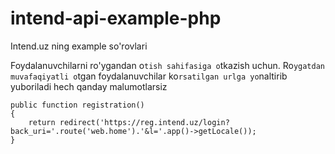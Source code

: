 # intend-api-example-php
Intend.uz ning example so'rovlari

Foydalanuvchilarni ro'ygandan o`tish sahifasiga o`tkazish uchun. Ro`ygatdan muvafaqiyatli o`tgan foydalanuvchilar ko`rsatilgan urlga yo`naltirib yuboriladi hech qanday malumotlarsiz
```
public function registration()
{
    return redirect('https://reg.intend.uz/login?back_uri='.route('web.home').'&l='.app()->getLocale());
}
```

